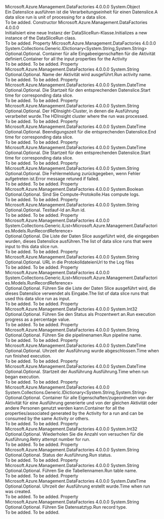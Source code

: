 <Type Name="DataSliceRun" FullName="Microsoft.Azure.Management.DataFactories.Models.DataSliceRun">
  <TypeSignature Language="C#" Value="public class DataSliceRun" />
  <TypeSignature Language="ILAsm" Value=".class public auto ansi beforefieldinit DataSliceRun extends System.Object" />
  <TypeSignature Language="DocId" Value="T:Microsoft.Azure.Management.DataFactories.Models.DataSliceRun" />
  <TypeSignature Language="VB.NET" Value="Public Class DataSliceRun" />
  <TypeSignature Language="F#" Value="type DataSliceRun = class" />
  <AssemblyInfo>
    <AssemblyName>Microsoft.Azure.Management.DataFactories</AssemblyName>
    <AssemblyVersion>4.0.0.0</AssemblyVersion>
  </AssemblyInfo>
  <Base>
    <BaseTypeName>System.Object</BaseTypeName>
  </Base>
  <Interfaces />
  <Docs>
    <summary>
            <span data-ttu-id="c2fc5-101">Ein Datenslice ausführen ist die Verarbeitungseinheit für einen Datenslice.</span><span class="sxs-lookup"><span data-stu-id="c2fc5-101">A data slice run is unit of processing for a data slice.</span></span>
            </summary>
    <remarks>To be added.</remarks>
  </Docs>
  <Members>
    <Member MemberName=".ctor">
      <MemberSignature Language="C#" Value="public DataSliceRun ();" />
      <MemberSignature Language="ILAsm" Value=".method public hidebysig specialname rtspecialname instance void .ctor() cil managed" />
      <MemberSignature Language="DocId" Value="M:Microsoft.Azure.Management.DataFactories.Models.DataSliceRun.#ctor" />
      <MemberSignature Language="VB.NET" Value="Public Sub New ()" />
      <MemberType>Constructor</MemberType>
      <AssemblyInfo>
        <AssemblyName>Microsoft.Azure.Management.DataFactories</AssemblyName>
        <AssemblyVersion>4.0.0.0</AssemblyVersion>
      </AssemblyInfo>
      <Parameters />
      <Docs>
        <summary>
            <span data-ttu-id="c2fc5-102">Initialisiert eine neue Instanz der DataSliceRun-Klasse.</span><span class="sxs-lookup"><span data-stu-id="c2fc5-102">Initializes a new instance of the DataSliceRun class.</span></span>
            </summary>
        <remarks>To be added.</remarks>
      </Docs>
    </Member>
    <Member MemberName="ActivityInputProperties">
      <MemberSignature Language="C#" Value="public System.Collections.Generic.IDictionary&lt;string,string&gt; ActivityInputProperties { get; set; }" />
      <MemberSignature Language="ILAsm" Value=".property instance class System.Collections.Generic.IDictionary`2&lt;string, string&gt; ActivityInputProperties" />
      <MemberSignature Language="DocId" Value="P:Microsoft.Azure.Management.DataFactories.Models.DataSliceRun.ActivityInputProperties" />
      <MemberSignature Language="VB.NET" Value="Public Property ActivityInputProperties As IDictionary(Of String, String)" />
      <MemberSignature Language="F#" Value="member this.ActivityInputProperties : System.Collections.Generic.IDictionary&lt;string, string&gt; with get, set" Usage="Microsoft.Azure.Management.DataFactories.Models.DataSliceRun.ActivityInputProperties" />
      <MemberType>Property</MemberType>
      <AssemblyInfo>
        <AssemblyName>Microsoft.Azure.Management.DataFactories</AssemblyName>
        <AssemblyVersion>4.0.0.0</AssemblyVersion>
      </AssemblyInfo>
      <ReturnValue>
        <ReturnType>System.Collections.Generic.IDictionary&lt;System.String,System.String&gt;</ReturnType>
      </ReturnValue>
      <Docs>
        <summary>
            <span data-ttu-id="c2fc5-103">Optional.</span><span class="sxs-lookup"><span data-stu-id="c2fc5-103">Optional.</span></span> <span data-ttu-id="c2fc5-104">Container für alle Eingabeeigenschaften für die Aktivität definiert.</span><span class="sxs-lookup"><span data-stu-id="c2fc5-104">Container for all the input properties for the Activity</span></span>
            </summary>
        <value>To be added.</value>
        <remarks>To be added.</remarks>
      </Docs>
    </Member>
    <Member MemberName="ActivityName">
      <MemberSignature Language="C#" Value="public string ActivityName { get; set; }" />
      <MemberSignature Language="ILAsm" Value=".property instance string ActivityName" />
      <MemberSignature Language="DocId" Value="P:Microsoft.Azure.Management.DataFactories.Models.DataSliceRun.ActivityName" />
      <MemberSignature Language="VB.NET" Value="Public Property ActivityName As String" />
      <MemberSignature Language="F#" Value="member this.ActivityName : string with get, set" Usage="Microsoft.Azure.Management.DataFactories.Models.DataSliceRun.ActivityName" />
      <MemberType>Property</MemberType>
      <AssemblyInfo>
        <AssemblyName>Microsoft.Azure.Management.DataFactories</AssemblyName>
        <AssemblyVersion>4.0.0.0</AssemblyVersion>
      </AssemblyInfo>
      <ReturnValue>
        <ReturnType>System.String</ReturnType>
      </ReturnValue>
      <Docs>
        <summary>
            <span data-ttu-id="c2fc5-105">Optional.</span><span class="sxs-lookup"><span data-stu-id="c2fc5-105">Optional.</span></span> <span data-ttu-id="c2fc5-106">Name der Aktivität wird ausgeführt.</span><span class="sxs-lookup"><span data-stu-id="c2fc5-106">Run activity name.</span></span>
            </summary>
        <value>To be added.</value>
        <remarks>To be added.</remarks>
      </Docs>
    </Member>
    <Member MemberName="BatchTime">
      <MemberSignature Language="C#" Value="public DateTime BatchTime { get; set; }" />
      <MemberSignature Language="ILAsm" Value=".property instance valuetype System.DateTime BatchTime" />
      <MemberSignature Language="DocId" Value="P:Microsoft.Azure.Management.DataFactories.Models.DataSliceRun.BatchTime" />
      <MemberSignature Language="VB.NET" Value="Public Property BatchTime As DateTime" />
      <MemberSignature Language="F#" Value="member this.BatchTime : DateTime with get, set" Usage="Microsoft.Azure.Management.DataFactories.Models.DataSliceRun.BatchTime" />
      <MemberType>Property</MemberType>
      <AssemblyInfo>
        <AssemblyName>Microsoft.Azure.Management.DataFactories</AssemblyName>
        <AssemblyVersion>4.0.0.0</AssemblyVersion>
      </AssemblyInfo>
      <ReturnValue>
        <ReturnType>System.DateTime</ReturnType>
      </ReturnValue>
      <Docs>
        <summary>
            <span data-ttu-id="c2fc5-107">Optional.</span><span class="sxs-lookup"><span data-stu-id="c2fc5-107">Optional.</span></span> <span data-ttu-id="c2fc5-108">Die Startzeit für den entsprechenden Datenslice.</span><span class="sxs-lookup"><span data-stu-id="c2fc5-108">Start time for corresponding data slice.</span></span>
            </summary>
        <value>To be added.</value>
        <remarks>To be added.</remarks>
      </Docs>
    </Member>
    <Member MemberName="ComputeClusterName">
      <MemberSignature Language="C#" Value="public string ComputeClusterName { get; set; }" />
      <MemberSignature Language="ILAsm" Value=".property instance string ComputeClusterName" />
      <MemberSignature Language="DocId" Value="P:Microsoft.Azure.Management.DataFactories.Models.DataSliceRun.ComputeClusterName" />
      <MemberSignature Language="VB.NET" Value="Public Property ComputeClusterName As String" />
      <MemberSignature Language="F#" Value="member this.ComputeClusterName : string with get, set" Usage="Microsoft.Azure.Management.DataFactories.Models.DataSliceRun.ComputeClusterName" />
      <MemberType>Property</MemberType>
      <AssemblyInfo>
        <AssemblyName>Microsoft.Azure.Management.DataFactories</AssemblyName>
        <AssemblyVersion>4.0.0.0</AssemblyVersion>
      </AssemblyInfo>
      <ReturnValue>
        <ReturnType>System.String</ReturnType>
      </ReturnValue>
      <Docs>
        <summary>
            <span data-ttu-id="c2fc5-109">Optional.</span><span class="sxs-lookup"><span data-stu-id="c2fc5-109">Optional.</span></span> <span data-ttu-id="c2fc5-110">Der HDInsight-Cluster, in denen die Ausführung verarbeitet wurde.</span><span class="sxs-lookup"><span data-stu-id="c2fc5-110">The HDInsight cluster where the run was processed.</span></span>
            </summary>
        <value>To be added.</value>
        <remarks>To be added.</remarks>
      </Docs>
    </Member>
    <Member MemberName="DataSliceEnd">
      <MemberSignature Language="C#" Value="public DateTime DataSliceEnd { get; set; }" />
      <MemberSignature Language="ILAsm" Value=".property instance valuetype System.DateTime DataSliceEnd" />
      <MemberSignature Language="DocId" Value="P:Microsoft.Azure.Management.DataFactories.Models.DataSliceRun.DataSliceEnd" />
      <MemberSignature Language="VB.NET" Value="Public Property DataSliceEnd As DateTime" />
      <MemberSignature Language="F#" Value="member this.DataSliceEnd : DateTime with get, set" Usage="Microsoft.Azure.Management.DataFactories.Models.DataSliceRun.DataSliceEnd" />
      <MemberType>Property</MemberType>
      <AssemblyInfo>
        <AssemblyName>Microsoft.Azure.Management.DataFactories</AssemblyName>
        <AssemblyVersion>4.0.0.0</AssemblyVersion>
      </AssemblyInfo>
      <ReturnValue>
        <ReturnType>System.DateTime</ReturnType>
      </ReturnValue>
      <Docs>
        <summary>
            <span data-ttu-id="c2fc5-111">Optional.</span><span class="sxs-lookup"><span data-stu-id="c2fc5-111">Optional.</span></span> <span data-ttu-id="c2fc5-112">Beendigungszeit für die entsprechenden Datenslice.</span><span class="sxs-lookup"><span data-stu-id="c2fc5-112">End time for corresponding data slice.</span></span>
            </summary>
        <value>To be added.</value>
        <remarks>To be added.</remarks>
      </Docs>
    </Member>
    <Member MemberName="DataSliceStart">
      <MemberSignature Language="C#" Value="public DateTime DataSliceStart { get; set; }" />
      <MemberSignature Language="ILAsm" Value=".property instance valuetype System.DateTime DataSliceStart" />
      <MemberSignature Language="DocId" Value="P:Microsoft.Azure.Management.DataFactories.Models.DataSliceRun.DataSliceStart" />
      <MemberSignature Language="VB.NET" Value="Public Property DataSliceStart As DateTime" />
      <MemberSignature Language="F#" Value="member this.DataSliceStart : DateTime with get, set" Usage="Microsoft.Azure.Management.DataFactories.Models.DataSliceRun.DataSliceStart" />
      <MemberType>Property</MemberType>
      <AssemblyInfo>
        <AssemblyName>Microsoft.Azure.Management.DataFactories</AssemblyName>
        <AssemblyVersion>4.0.0.0</AssemblyVersion>
      </AssemblyInfo>
      <ReturnValue>
        <ReturnType>System.DateTime</ReturnType>
      </ReturnValue>
      <Docs>
        <summary>
            <span data-ttu-id="c2fc5-113">Optional.</span><span class="sxs-lookup"><span data-stu-id="c2fc5-113">Optional.</span></span> <span data-ttu-id="c2fc5-114">Die Startzeit für den entsprechenden Datenslice.</span><span class="sxs-lookup"><span data-stu-id="c2fc5-114">Start time for corresponding data slice.</span></span>
            </summary>
        <value>To be added.</value>
        <remarks>To be added.</remarks>
      </Docs>
    </Member>
    <Member MemberName="ErrorMessage">
      <MemberSignature Language="C#" Value="public string ErrorMessage { get; set; }" />
      <MemberSignature Language="ILAsm" Value=".property instance string ErrorMessage" />
      <MemberSignature Language="DocId" Value="P:Microsoft.Azure.Management.DataFactories.Models.DataSliceRun.ErrorMessage" />
      <MemberSignature Language="VB.NET" Value="Public Property ErrorMessage As String" />
      <MemberSignature Language="F#" Value="member this.ErrorMessage : string with get, set" Usage="Microsoft.Azure.Management.DataFactories.Models.DataSliceRun.ErrorMessage" />
      <MemberType>Property</MemberType>
      <AssemblyInfo>
        <AssemblyName>Microsoft.Azure.Management.DataFactories</AssemblyName>
        <AssemblyVersion>4.0.0.0</AssemblyVersion>
      </AssemblyInfo>
      <ReturnValue>
        <ReturnType>System.String</ReturnType>
      </ReturnValue>
      <Docs>
        <summary>
            <span data-ttu-id="c2fc5-115">Optional.</span><span class="sxs-lookup"><span data-stu-id="c2fc5-115">Optional.</span></span> <span data-ttu-id="c2fc5-116">Die Fehlermeldung zurückgegeben, wenn Fehler aufgetreten ist.</span><span class="sxs-lookup"><span data-stu-id="c2fc5-116">Error message retuned if failed.</span></span>
            </summary>
        <value>To be added.</value>
        <remarks>To be added.</remarks>
      </Docs>
    </Member>
    <Member MemberName="HasLogs">
      <MemberSignature Language="C#" Value="public bool HasLogs { get; set; }" />
      <MemberSignature Language="ILAsm" Value=".property instance bool HasLogs" />
      <MemberSignature Language="DocId" Value="P:Microsoft.Azure.Management.DataFactories.Models.DataSliceRun.HasLogs" />
      <MemberSignature Language="VB.NET" Value="Public Property HasLogs As Boolean" />
      <MemberSignature Language="F#" Value="member this.HasLogs : bool with get, set" Usage="Microsoft.Azure.Management.DataFactories.Models.DataSliceRun.HasLogs" />
      <MemberType>Property</MemberType>
      <AssemblyInfo>
        <AssemblyName>Microsoft.Azure.Management.DataFactories</AssemblyName>
        <AssemblyVersion>4.0.0.0</AssemblyVersion>
      </AssemblyInfo>
      <ReturnValue>
        <ReturnType>System.Boolean</ReturnType>
      </ReturnValue>
      <Docs>
        <summary>
            <span data-ttu-id="c2fc5-117">Optional.</span><span class="sxs-lookup"><span data-stu-id="c2fc5-117">Optional.</span></span> <span data-ttu-id="c2fc5-118">Sind Sie Compute-Protokolle.</span><span class="sxs-lookup"><span data-stu-id="c2fc5-118">Has compute logs.</span></span>
            </summary>
        <value>To be added.</value>
        <remarks>To be added.</remarks>
      </Docs>
    </Member>
    <Member MemberName="Id">
      <MemberSignature Language="C#" Value="public string Id { get; set; }" />
      <MemberSignature Language="ILAsm" Value=".property instance string Id" />
      <MemberSignature Language="DocId" Value="P:Microsoft.Azure.Management.DataFactories.Models.DataSliceRun.Id" />
      <MemberSignature Language="VB.NET" Value="Public Property Id As String" />
      <MemberSignature Language="F#" Value="member this.Id : string with get, set" Usage="Microsoft.Azure.Management.DataFactories.Models.DataSliceRun.Id" />
      <MemberType>Property</MemberType>
      <AssemblyInfo>
        <AssemblyName>Microsoft.Azure.Management.DataFactories</AssemblyName>
        <AssemblyVersion>4.0.0.0</AssemblyVersion>
      </AssemblyInfo>
      <ReturnValue>
        <ReturnType>System.String</ReturnType>
      </ReturnValue>
      <Docs>
        <summary>
            <span data-ttu-id="c2fc5-119">Optional.</span><span class="sxs-lookup"><span data-stu-id="c2fc5-119">Optional.</span></span> <span data-ttu-id="c2fc5-120">Testlauf-Id an.</span><span class="sxs-lookup"><span data-stu-id="c2fc5-120">Run id.</span></span>
            </summary>
        <value>To be added.</value>
        <remarks>To be added.</remarks>
      </Docs>
    </Member>
    <Member MemberName="InputRunRecordReferences">
      <MemberSignature Language="C#" Value="public System.Collections.Generic.IList&lt;Microsoft.Azure.Management.DataFactories.Models.RunRecordReference&gt; InputRunRecordReferences { get; set; }" />
      <MemberSignature Language="ILAsm" Value=".property instance class System.Collections.Generic.IList`1&lt;class Microsoft.Azure.Management.DataFactories.Models.RunRecordReference&gt; InputRunRecordReferences" />
      <MemberSignature Language="DocId" Value="P:Microsoft.Azure.Management.DataFactories.Models.DataSliceRun.InputRunRecordReferences" />
      <MemberSignature Language="VB.NET" Value="Public Property InputRunRecordReferences As IList(Of RunRecordReference)" />
      <MemberSignature Language="F#" Value="member this.InputRunRecordReferences : System.Collections.Generic.IList&lt;Microsoft.Azure.Management.DataFactories.Models.RunRecordReference&gt; with get, set" Usage="Microsoft.Azure.Management.DataFactories.Models.DataSliceRun.InputRunRecordReferences" />
      <MemberType>Property</MemberType>
      <AssemblyInfo>
        <AssemblyName>Microsoft.Azure.Management.DataFactories</AssemblyName>
        <AssemblyVersion>4.0.0.0</AssemblyVersion>
      </AssemblyInfo>
      <ReturnValue>
        <ReturnType>System.Collections.Generic.IList&lt;Microsoft.Azure.Management.DataFactories.Models.RunRecordReference&gt;</ReturnType>
      </ReturnValue>
      <Docs>
        <summary>
            <span data-ttu-id="c2fc5-121">Optional.</span><span class="sxs-lookup"><span data-stu-id="c2fc5-121">Optional.</span></span> <span data-ttu-id="c2fc5-122">Die Liste der Daten Slice ausgeführt wird, die eingegeben wurden, dieses Datenslice ausführen.</span><span class="sxs-lookup"><span data-stu-id="c2fc5-122">The list of data slice runs that were input to this data slice run.</span></span>
            </summary>
        <value>To be added.</value>
        <remarks>To be added.</remarks>
      </Docs>
    </Member>
    <Member MemberName="LogUri">
      <MemberSignature Language="C#" Value="public string LogUri { get; set; }" />
      <MemberSignature Language="ILAsm" Value=".property instance string LogUri" />
      <MemberSignature Language="DocId" Value="P:Microsoft.Azure.Management.DataFactories.Models.DataSliceRun.LogUri" />
      <MemberSignature Language="VB.NET" Value="Public Property LogUri As String" />
      <MemberSignature Language="F#" Value="member this.LogUri : string with get, set" Usage="Microsoft.Azure.Management.DataFactories.Models.DataSliceRun.LogUri" />
      <MemberType>Property</MemberType>
      <AssemblyInfo>
        <AssemblyName>Microsoft.Azure.Management.DataFactories</AssemblyName>
        <AssemblyVersion>4.0.0.0</AssemblyVersion>
      </AssemblyInfo>
      <ReturnValue>
        <ReturnType>System.String</ReturnType>
      </ReturnValue>
      <Docs>
        <summary>
            <span data-ttu-id="c2fc5-123">Optional.</span><span class="sxs-lookup"><span data-stu-id="c2fc5-123">Optional.</span></span> <span data-ttu-id="c2fc5-124">URL in die Protokolldateien</span><span class="sxs-lookup"><span data-stu-id="c2fc5-124">Url to the Log files</span></span>
            </summary>
        <value>To be added.</value>
        <remarks>To be added.</remarks>
      </Docs>
    </Member>
    <Member MemberName="OutputRunRecordReferences">
      <MemberSignature Language="C#" Value="public System.Collections.Generic.IList&lt;Microsoft.Azure.Management.DataFactories.Models.RunRecordReference&gt; OutputRunRecordReferences { get; set; }" />
      <MemberSignature Language="ILAsm" Value=".property instance class System.Collections.Generic.IList`1&lt;class Microsoft.Azure.Management.DataFactories.Models.RunRecordReference&gt; OutputRunRecordReferences" />
      <MemberSignature Language="DocId" Value="P:Microsoft.Azure.Management.DataFactories.Models.DataSliceRun.OutputRunRecordReferences" />
      <MemberSignature Language="VB.NET" Value="Public Property OutputRunRecordReferences As IList(Of RunRecordReference)" />
      <MemberSignature Language="F#" Value="member this.OutputRunRecordReferences : System.Collections.Generic.IList&lt;Microsoft.Azure.Management.DataFactories.Models.RunRecordReference&gt; with get, set" Usage="Microsoft.Azure.Management.DataFactories.Models.DataSliceRun.OutputRunRecordReferences" />
      <MemberType>Property</MemberType>
      <AssemblyInfo>
        <AssemblyName>Microsoft.Azure.Management.DataFactories</AssemblyName>
        <AssemblyVersion>4.0.0.0</AssemblyVersion>
      </AssemblyInfo>
      <ReturnValue>
        <ReturnType>System.Collections.Generic.IList&lt;Microsoft.Azure.Management.DataFactories.Models.RunRecordReference&gt;</ReturnType>
      </ReturnValue>
      <Docs>
        <summary>
            <span data-ttu-id="c2fc5-125">Optional.</span><span class="sxs-lookup"><span data-stu-id="c2fc5-125">Optional.</span></span> <span data-ttu-id="c2fc5-126">Führen Sie die Liste der Daten Slice ausgeführt wird, die dieses Datenslice verwendet als Eingabe.</span><span class="sxs-lookup"><span data-stu-id="c2fc5-126">The list of data slice runs that used this data slice run as input.</span></span>
            </summary>
        <value>To be added.</value>
        <remarks>To be added.</remarks>
      </Docs>
    </Member>
    <Member MemberName="PercentComplete">
      <MemberSignature Language="C#" Value="public int PercentComplete { get; set; }" />
      <MemberSignature Language="ILAsm" Value=".property instance int32 PercentComplete" />
      <MemberSignature Language="DocId" Value="P:Microsoft.Azure.Management.DataFactories.Models.DataSliceRun.PercentComplete" />
      <MemberSignature Language="VB.NET" Value="Public Property PercentComplete As Integer" />
      <MemberSignature Language="F#" Value="member this.PercentComplete : int with get, set" Usage="Microsoft.Azure.Management.DataFactories.Models.DataSliceRun.PercentComplete" />
      <MemberType>Property</MemberType>
      <AssemblyInfo>
        <AssemblyName>Microsoft.Azure.Management.DataFactories</AssemblyName>
        <AssemblyVersion>4.0.0.0</AssemblyVersion>
      </AssemblyInfo>
      <ReturnValue>
        <ReturnType>System.Int32</ReturnType>
      </ReturnValue>
      <Docs>
        <summary>
            <span data-ttu-id="c2fc5-127">Optional.</span><span class="sxs-lookup"><span data-stu-id="c2fc5-127">Optional.</span></span> <span data-ttu-id="c2fc5-128">Führen Sie den Status als Prozentwert an.</span><span class="sxs-lookup"><span data-stu-id="c2fc5-128">Run execution progress as a percentage value.</span></span>
            </summary>
        <value>To be added.</value>
        <remarks>To be added.</remarks>
      </Docs>
    </Member>
    <Member MemberName="PipelineName">
      <MemberSignature Language="C#" Value="public string PipelineName { get; set; }" />
      <MemberSignature Language="ILAsm" Value=".property instance string PipelineName" />
      <MemberSignature Language="DocId" Value="P:Microsoft.Azure.Management.DataFactories.Models.DataSliceRun.PipelineName" />
      <MemberSignature Language="VB.NET" Value="Public Property PipelineName As String" />
      <MemberSignature Language="F#" Value="member this.PipelineName : string with get, set" Usage="Microsoft.Azure.Management.DataFactories.Models.DataSliceRun.PipelineName" />
      <MemberType>Property</MemberType>
      <AssemblyInfo>
        <AssemblyName>Microsoft.Azure.Management.DataFactories</AssemblyName>
        <AssemblyVersion>4.0.0.0</AssemblyVersion>
      </AssemblyInfo>
      <ReturnValue>
        <ReturnType>System.String</ReturnType>
      </ReturnValue>
      <Docs>
        <summary>
            <span data-ttu-id="c2fc5-129">Optional.</span><span class="sxs-lookup"><span data-stu-id="c2fc5-129">Optional.</span></span> <span data-ttu-id="c2fc5-130">Führen Sie die pipelinenamen.</span><span class="sxs-lookup"><span data-stu-id="c2fc5-130">Run pipeline name.</span></span>
            </summary>
        <value>To be added.</value>
        <remarks>To be added.</remarks>
      </Docs>
    </Member>
    <Member MemberName="ProcessingEndTime">
      <MemberSignature Language="C#" Value="public DateTime ProcessingEndTime { get; set; }" />
      <MemberSignature Language="ILAsm" Value=".property instance valuetype System.DateTime ProcessingEndTime" />
      <MemberSignature Language="DocId" Value="P:Microsoft.Azure.Management.DataFactories.Models.DataSliceRun.ProcessingEndTime" />
      <MemberSignature Language="VB.NET" Value="Public Property ProcessingEndTime As DateTime" />
      <MemberSignature Language="F#" Value="member this.ProcessingEndTime : DateTime with get, set" Usage="Microsoft.Azure.Management.DataFactories.Models.DataSliceRun.ProcessingEndTime" />
      <MemberType>Property</MemberType>
      <AssemblyInfo>
        <AssemblyName>Microsoft.Azure.Management.DataFactories</AssemblyName>
        <AssemblyVersion>4.0.0.0</AssemblyVersion>
      </AssemblyInfo>
      <ReturnValue>
        <ReturnType>System.DateTime</ReturnType>
      </ReturnValue>
      <Docs>
        <summary>
            <span data-ttu-id="c2fc5-131">Optional.</span><span class="sxs-lookup"><span data-stu-id="c2fc5-131">Optional.</span></span> <span data-ttu-id="c2fc5-132">Uhrzeit der Ausführung wurde abgeschlossen.</span><span class="sxs-lookup"><span data-stu-id="c2fc5-132">Time when run finished execution.</span></span>
            </summary>
        <value>To be added.</value>
        <remarks>To be added.</remarks>
      </Docs>
    </Member>
    <Member MemberName="ProcessingStartTime">
      <MemberSignature Language="C#" Value="public DateTime ProcessingStartTime { get; set; }" />
      <MemberSignature Language="ILAsm" Value=".property instance valuetype System.DateTime ProcessingStartTime" />
      <MemberSignature Language="DocId" Value="P:Microsoft.Azure.Management.DataFactories.Models.DataSliceRun.ProcessingStartTime" />
      <MemberSignature Language="VB.NET" Value="Public Property ProcessingStartTime As DateTime" />
      <MemberSignature Language="F#" Value="member this.ProcessingStartTime : DateTime with get, set" Usage="Microsoft.Azure.Management.DataFactories.Models.DataSliceRun.ProcessingStartTime" />
      <MemberType>Property</MemberType>
      <AssemblyInfo>
        <AssemblyName>Microsoft.Azure.Management.DataFactories</AssemblyName>
        <AssemblyVersion>4.0.0.0</AssemblyVersion>
      </AssemblyInfo>
      <ReturnValue>
        <ReturnType>System.DateTime</ReturnType>
      </ReturnValue>
      <Docs>
        <summary>
            <span data-ttu-id="c2fc5-133">Optional.</span><span class="sxs-lookup"><span data-stu-id="c2fc5-133">Optional.</span></span> <span data-ttu-id="c2fc5-134">Startzeit der Ausführung Ausführung.</span><span class="sxs-lookup"><span data-stu-id="c2fc5-134">Time when run began execution.</span></span>
            </summary>
        <value>To be added.</value>
        <remarks>To be added.</remarks>
      </Docs>
    </Member>
    <Member MemberName="Properties">
      <MemberSignature Language="C#" Value="public System.Collections.Generic.IDictionary&lt;string,string&gt; Properties { get; set; }" />
      <MemberSignature Language="ILAsm" Value=".property instance class System.Collections.Generic.IDictionary`2&lt;string, string&gt; Properties" />
      <MemberSignature Language="DocId" Value="P:Microsoft.Azure.Management.DataFactories.Models.DataSliceRun.Properties" />
      <MemberSignature Language="VB.NET" Value="Public Property Properties As IDictionary(Of String, String)" />
      <MemberSignature Language="F#" Value="member this.Properties : System.Collections.Generic.IDictionary&lt;string, string&gt; with get, set" Usage="Microsoft.Azure.Management.DataFactories.Models.DataSliceRun.Properties" />
      <MemberType>Property</MemberType>
      <AssemblyInfo>
        <AssemblyName>Microsoft.Azure.Management.DataFactories</AssemblyName>
        <AssemblyVersion>4.0.0.0</AssemblyVersion>
      </AssemblyInfo>
      <ReturnValue>
        <ReturnType>System.Collections.Generic.IDictionary&lt;System.String,System.String&gt;</ReturnType>
      </ReturnValue>
      <Docs>
        <summary>
            <span data-ttu-id="c2fc5-135">Optional.</span><span class="sxs-lookup"><span data-stu-id="c2fc5-135">Optional.</span></span> <span data-ttu-id="c2fc5-136">Container für alle Eigenschaften/zugeordneten von der Aktivität für eine Ausführung generierte und von der gleichen Aktivität oder andere Personen genutzt werden kann.</span><span class="sxs-lookup"><span data-stu-id="c2fc5-136">Container for all the properties/associated generated by the Activity for a run and can be consumed by the same Activity or others.</span></span>
            </summary>
        <value>To be added.</value>
        <remarks>To be added.</remarks>
      </Docs>
    </Member>
    <Member MemberName="RetryAttempt">
      <MemberSignature Language="C#" Value="public int RetryAttempt { get; set; }" />
      <MemberSignature Language="ILAsm" Value=".property instance int32 RetryAttempt" />
      <MemberSignature Language="DocId" Value="P:Microsoft.Azure.Management.DataFactories.Models.DataSliceRun.RetryAttempt" />
      <MemberSignature Language="VB.NET" Value="Public Property RetryAttempt As Integer" />
      <MemberSignature Language="F#" Value="member this.RetryAttempt : int with get, set" Usage="Microsoft.Azure.Management.DataFactories.Models.DataSliceRun.RetryAttempt" />
      <MemberType>Property</MemberType>
      <AssemblyInfo>
        <AssemblyName>Microsoft.Azure.Management.DataFactories</AssemblyName>
        <AssemblyVersion>4.0.0.0</AssemblyVersion>
      </AssemblyInfo>
      <ReturnValue>
        <ReturnType>System.Int32</ReturnType>
      </ReturnValue>
      <Docs>
        <summary>
            <span data-ttu-id="c2fc5-137">Optional.</span><span class="sxs-lookup"><span data-stu-id="c2fc5-137">Optional.</span></span> <span data-ttu-id="c2fc5-138">Wiederholen Sie die Anzahl von versuchen für die Ausführung.</span><span class="sxs-lookup"><span data-stu-id="c2fc5-138">Retry attempt number for run.</span></span>
            </summary>
        <value>To be added.</value>
        <remarks>To be added.</remarks>
      </Docs>
    </Member>
    <Member MemberName="Status">
      <MemberSignature Language="C#" Value="public string Status { get; set; }" />
      <MemberSignature Language="ILAsm" Value=".property instance string Status" />
      <MemberSignature Language="DocId" Value="P:Microsoft.Azure.Management.DataFactories.Models.DataSliceRun.Status" />
      <MemberSignature Language="VB.NET" Value="Public Property Status As String" />
      <MemberSignature Language="F#" Value="member this.Status : string with get, set" Usage="Microsoft.Azure.Management.DataFactories.Models.DataSliceRun.Status" />
      <MemberType>Property</MemberType>
      <AssemblyInfo>
        <AssemblyName>Microsoft.Azure.Management.DataFactories</AssemblyName>
        <AssemblyVersion>4.0.0.0</AssemblyVersion>
      </AssemblyInfo>
      <ReturnValue>
        <ReturnType>System.String</ReturnType>
      </ReturnValue>
      <Docs>
        <summary>
            <span data-ttu-id="c2fc5-139">Optional.</span><span class="sxs-lookup"><span data-stu-id="c2fc5-139">Optional.</span></span> <span data-ttu-id="c2fc5-140">Status der Ausführung.</span><span class="sxs-lookup"><span data-stu-id="c2fc5-140">Run status.</span></span>
            </summary>
        <value>To be added.</value>
        <remarks>To be added.</remarks>
      </Docs>
    </Member>
    <Member MemberName="TableName">
      <MemberSignature Language="C#" Value="public string TableName { get; set; }" />
      <MemberSignature Language="ILAsm" Value=".property instance string TableName" />
      <MemberSignature Language="DocId" Value="P:Microsoft.Azure.Management.DataFactories.Models.DataSliceRun.TableName" />
      <MemberSignature Language="VB.NET" Value="Public Property TableName As String" />
      <MemberSignature Language="F#" Value="member this.TableName : string with get, set" Usage="Microsoft.Azure.Management.DataFactories.Models.DataSliceRun.TableName" />
      <MemberType>Property</MemberType>
      <AssemblyInfo>
        <AssemblyName>Microsoft.Azure.Management.DataFactories</AssemblyName>
        <AssemblyVersion>4.0.0.0</AssemblyVersion>
      </AssemblyInfo>
      <ReturnValue>
        <ReturnType>System.String</ReturnType>
      </ReturnValue>
      <Docs>
        <summary>
            <span data-ttu-id="c2fc5-141">Optional.</span><span class="sxs-lookup"><span data-stu-id="c2fc5-141">Optional.</span></span> <span data-ttu-id="c2fc5-142">Führen Sie die Tabellennamen.</span><span class="sxs-lookup"><span data-stu-id="c2fc5-142">Run table name.</span></span>
            </summary>
        <value>To be added.</value>
        <remarks>To be added.</remarks>
      </Docs>
    </Member>
    <Member MemberName="Timestamp">
      <MemberSignature Language="C#" Value="public DateTime Timestamp { get; set; }" />
      <MemberSignature Language="ILAsm" Value=".property instance valuetype System.DateTime Timestamp" />
      <MemberSignature Language="DocId" Value="P:Microsoft.Azure.Management.DataFactories.Models.DataSliceRun.Timestamp" />
      <MemberSignature Language="VB.NET" Value="Public Property Timestamp As DateTime" />
      <MemberSignature Language="F#" Value="member this.Timestamp : DateTime with get, set" Usage="Microsoft.Azure.Management.DataFactories.Models.DataSliceRun.Timestamp" />
      <MemberType>Property</MemberType>
      <AssemblyInfo>
        <AssemblyName>Microsoft.Azure.Management.DataFactories</AssemblyName>
        <AssemblyVersion>4.0.0.0</AssemblyVersion>
      </AssemblyInfo>
      <ReturnValue>
        <ReturnType>System.DateTime</ReturnType>
      </ReturnValue>
      <Docs>
        <summary>
            <span data-ttu-id="c2fc5-143">Optional.</span><span class="sxs-lookup"><span data-stu-id="c2fc5-143">Optional.</span></span> <span data-ttu-id="c2fc5-144">Uhrzeit der Ausführung erstellt wurde.</span><span class="sxs-lookup"><span data-stu-id="c2fc5-144">Time when run was created.</span></span>
            </summary>
        <value>To be added.</value>
        <remarks>To be added.</remarks>
      </Docs>
    </Member>
    <Member MemberName="Type">
      <MemberSignature Language="C#" Value="public string Type { get; set; }" />
      <MemberSignature Language="ILAsm" Value=".property instance string Type" />
      <MemberSignature Language="DocId" Value="P:Microsoft.Azure.Management.DataFactories.Models.DataSliceRun.Type" />
      <MemberSignature Language="VB.NET" Value="Public Property Type As String" />
      <MemberSignature Language="F#" Value="member this.Type : string with get, set" Usage="Microsoft.Azure.Management.DataFactories.Models.DataSliceRun.Type" />
      <MemberType>Property</MemberType>
      <AssemblyInfo>
        <AssemblyName>Microsoft.Azure.Management.DataFactories</AssemblyName>
        <AssemblyVersion>4.0.0.0</AssemblyVersion>
      </AssemblyInfo>
      <ReturnValue>
        <ReturnType>System.String</ReturnType>
      </ReturnValue>
      <Docs>
        <summary>
            <span data-ttu-id="c2fc5-145">Optional.</span><span class="sxs-lookup"><span data-stu-id="c2fc5-145">Optional.</span></span> <span data-ttu-id="c2fc5-146">Führen Sie Datensatztyp.</span><span class="sxs-lookup"><span data-stu-id="c2fc5-146">Run record type.</span></span>
            </summary>
        <value>To be added.</value>
        <remarks>To be added.</remarks>
      </Docs>
    </Member>
  </Members>
</Type>